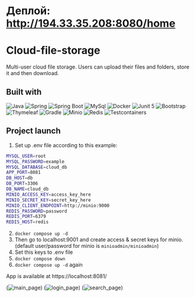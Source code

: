 # Деплой: http://194.33.35.208:8080/home

# Cloud-file-storage
Multi-user cloud file storage. Users can upload their files and folders, store it and then download.
## Built with

![Java](https://img.shields.io/badge/java-black?style=for-the-badge&logo=java&link=https%3A%2F%2Fwww.java.com%2Fen%2F)
![Spring](https://img.shields.io/badge/Spring-black?style=for-the-badge&logo=spring&link=https%3A%2F%2Fspring.io)
![Spring Boot](https://img.shields.io/badge/Spring%20boot-black?style=for-the-badge&logo=spring%20boot&link=https%3A%2F%2Fspring.io)
![MySql](https://img.shields.io/badge/mysql-black?style=for-the-badge&logo=mysql&link=https%3A%2F%2Fwww.mysql.org)
![Docker](https://img.shields.io/badge/docker-black?style=for-the-badge&logo=docker&link=https%3A%2F%2Fwww.docker.com)
![Junit 5](https://img.shields.io/badge/Junit5-black?logo=junit5&style=for-the-badge)
![Bootstrap](https://img.shields.io/badge/Bootstrap-black?logo=bootstrap&style=for-the-badge)
![Thymeleaf](https://img.shields.io/badge/thymeleaf-black?style=for-the-badge&logo=thymeleaf&link=https%3A%2F%2Fwww.thymeleaf.org)
![Gradle](https://img.shields.io/badge/gradle-black?style=for-the-badge&logo=gradle&link=https%3A%2F%2Fgradle.org)
![Minio](https://img.shields.io/badge/minio-black?style=for-the-badge&logo=minio&link=https%3A%2F%2Fmin.io)
![Redis](https://img.shields.io/badge/redis-black?style=for-the-badge&logo=redis&link=https%3A%2F%2Fredis.io)
![Testcontainers](https://img.shields.io/badge/testcontainers-black?style=for-the-badge&logo=testcontainers&link=https%3A%2F%2Ftestcontainers.com)

## Project launch
1. Set up .env file according to this example:
```bash
MYSQL_USER=root
MYSQL_PASSWORD=example
MYSQL_DATABASE=cloud_db
APP_PORT=8081
DB_HOST=db
DB_PORT=3306
DB_NAME=cloud_db
MINIO_ACCESS_KEY=access_key_here
MINIO_SECRET_KEY=secret_key_here
MINIO_CLIENT_ENDPOINT=http://minio:9000
REDIS_PASSWORD=password
REDIS_PORT=6379
REDIS_HOST=redis
```
2. `docker compose up -d`
3. Then go to localhost:9001 and create access & secret keys for minio. (default user/password for minio is `minioadmin/minioadmin`)
4. Set this keys to .env file
5. `docker compose down`
6.  `docker compose up -d` again

App is available at https://localhost:8081/

(![main_page](https://github.com/user-attachments/assets/d4cc0bfe-217b-496f-9f06-cd5d73228d34))
(![login_page](https://github.com/user-attachments/assets/a811cbcf-bb39-4644-8802-bb3cac13e0be))
(![search_page](https://github.com/user-attachments/assets/059d420a-4054-4da7-b6ad-36e0f503570d))
